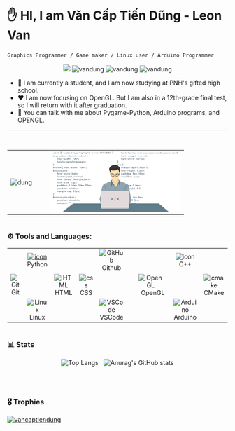 # ✋ HI, I am Văn Cấp Tiến Dũng - Leon Van
`Graphics Programmer / Game maker / Linux user / Arduino Programmer`

<p align="center">
  <img src="https://komarev.com/ghpvc/?username=vancaptiendung&label=Profile%20views&color=29C7B4&style=flat" />
  <img src="https://img.shields.io/badge/Graphic%20Program-E6A02D?style=for-the-badge"
 alt="vandung" />
  <img src="https://img.shields.io/badge/Arduino%20Program-F66363?style=for-the-badge" alt="vandung" />

  <img src="https://img.shields.io/badge/2DGame%20Program-93D102?style=for-the-badge" alt="vandung" />
</p>

- 👯 I am currently a student, and I am now studying at PNH's gifted high school.
- ♥ I am now focusing on OpenGL. But I am also in a 12th-grade final test, so I will return with it after graduation.
- 💬 You can talk with me about Pygame-Python, Arduino programs, and OPENGL.

<hr/>
<br/>

<table align="center">
  <tr>
    <td align="center" style="padding-right: 20px;">
      <img src="https://github-readme-streak-stats.herokuapp.com/?user=vancaptiendung&theme=cobalt" alt="dung" />
    </td>
    <td align="center" style="padding-left: 20px;">
      <img src="code.png" alt="tiendung" width="300" />
    </td>
  </tr>
</table>

# 

### ⚙ Tools and Languages:

<table>
  <tr>
    <td align="center" width="96">
    </td>
    <td align="center" width="96">
      <a href="#macropower-tech">
        <img src="https://techstack-generator.vercel.app/python-icon.svg" alt="icon" width="65" height="65" />
      </a>
      <br>Python
    </td>
    <td align="center" width="96">
    </td>
    <td align="center" width="96">
    </td>
    <td align="center" width="96">
       <img src="https://techstack-generator.vercel.app/github-icon.svg" width="65" height="65" alt="GitHub" />
      <br>Github
    </td>
    <td align="center" width="96">
    </td>
    <td align="center" width="96">
    </td>
    <td align="center" width="96">
      <img src="https://techstack-generator.vercel.app/cpp-icon.svg" alt="icon" width="65" height="65" />
      <br>C++
    </td>
  </tr>
  <tr>
    <td align="center" width="96">
        <img src="https://skillicons.dev/icons?i=git" width="48" height="48" alt="Git" />
      <br>Git
    </td>
    <td align="center"  width="96"> 
    </td>
    <td align="center"  width="96">
        <img src="https://skillicons.dev/icons?i=html" width="48" height="48" alt="HTML" />
      <br>HTML
    </td>
    <td align="center" width="96">
        <img src="https://skillicons.dev/icons?i=css" width="48" height="48" alt="css" />
      <br>CSS
    </td>
    <td align="center"  width="96">
    </td>
    <td align="center" width="96">
    </td>
    <td align="center" width="96">
      <img alt="OpenGL" width="60px" style="padding-right:10px;" src="https://cdn.jsdelivr.net/gh/devicons/devicon@latest/icons/opengl/opengl-plain.svg"/>
      <br>OpenGL
    </td>
    <td align="center" width="96">
    </td>
    <td align="center" width="96">
      <img src="https://skillicons.dev/icons?i=cmake" width="48" height="48" alt="cmake" />
      <br>CMake
    </td>
  </tr>
   <tr>
    <td align="center" width="96">
    </td>
    <td align="center" width="96">
        <img src="https://skillicons.dev/icons?i=linux" width="48" height="48" alt="Linux" />
      <br>Linux
    </td>
     <td align="center" width="96">
    </td>
    <td align="center" width="96">
    </td>
    <td align="center" width="96">
      <img src="https://skillicons.dev/icons?i=vscode" width="48" height="48" alt="VSCode" />
      <br>VSCode
    </td>
    <td align="center" width="96">
    </td>
     </td>
    <td align="center" width="96">
    </td>
    <td align="center" width="96">
      <img src="https://skillicons.dev/icons?i=arduino" width="48" height="48" alt="Arduino" />
      <br>Arduino
    </td>
    <td align="center" width="96">
    </td>
  </tr>
 <tr>
 </tr>
</table>

# 

### 📊 Stats
<p align="center">
  <img src="https://github-readme-stats.vercel.app/api/top-langs/?username=vancaptiendung&layout=donut&theme=cobalt" alt="Top Langs" />
  &nbsp;
  <img src="https://github-readme-stats.vercel.app/api?username=vancaptiendung&show_icons=true&theme=cobalt" alt="Anurag's GitHub stats" />
</p>
<br/>

# 

### 🎖 Trophies
<p align="left">
  <a href="https://github.com/ryo-ma/github-profile-trophy">
    <img src="https://github-profile-trophy.vercel.app/?username=vancaptiendung&theme=dracula" alt="vancaptiendung" />
  </a>
</p>
